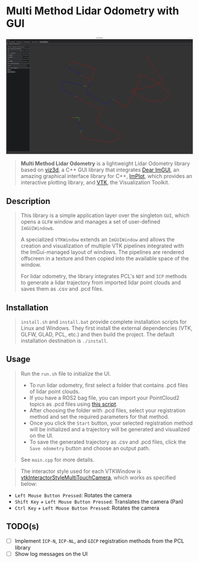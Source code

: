 # Multi Method Lidar Odometry with GUI

![Presentation](doc/example.png)

> **Multi Method Lidar Odometry** is a lightweight Lidar Odometry library based on [viz3d](https://github.com/pierdell/viz3d), a C++ GUI library that integrates [Dear ImGUI](https://github.com/ocornut/imgui), an amazing graphical interface library for C++, [ImPlot](https://github.com/epezent/implot), which provides an interactive plotting library, and [VTK](https://gitlab.kitware.com/vtk/vtk), the Visualization Toolkit.

## Description

> This library is a simple application layer over the singleton `GUI`, which opens a `GLFW` window and manages a set of user-defined `ImGUIWindow`s.
>
> A specialized `VTKWindow` extends an `ImGUIWindow` and allows the creation and visualization of multiple VTK pipelines integrated with the ImGui-managed layout of windows. The pipelines are rendered offscreen in a texture and then copied into the available space of the window.
>
> For lidar odometry, the library integrates PCL's `NDT` and `ICP` methods to generate a lidar trajectory from imported lidar point clouds and saves them as .csv and .pcd files.

## Installation

> `install.sh` and `install.bat` provide complete installation scripts for Linux and Windows. They first install the external dependencies (VTK, GLFW, GLAD, PCL, etc.) and then build the project. The default installation destination is `./install`.

## Usage

> Run the `run.sh` file to initialize the UI.
>
> - To run lidar odometry, first select a folder that contains .pcd files of lidar point clouds.
> - If you have a ROS2 bag file, you can import your PointCloud2 topics as .pcd files using [this script](https://github.com/enescingoz/ros2bag_to_pcd).
> - After choosing the folder with .pcd files, select your registration method and set the required parameters for that method.
> - Once you click the `Start` button, your selected registration method will be initialized and a trajectory will be generated and visualized on the UI.
> - To save the generated trajectory as .csv and .pcd files, click the `Save odometry` button and choose an output path.
>
> See `main.cpp` for more details.

> The interactor style used for each VTKWindow is [vtkInteractorStyleMultiTouchCamera](https://vtk.org/doc/nightly/html/classvtkInteractorStyleMultiTouchCamera.html), which works as specified below:
- `Left Mouse Button Pressed`: Rotates the camera
- `Shift Key` + `Left Mouse Button Pressed`: Translates the camera (Pan)
- `Ctrl Key` + `Left Mouse Button Pressed`: Rotates the camera

## TODO(s)
- [ ] Implement `ICP-N`, `ICP-NL`, and `GICP` registration methods from the PCL library
- [ ] Show log messages on the UI
